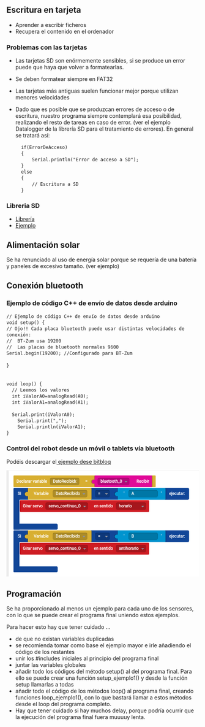 ## Escritura en tarjeta

* Aprender a escribir ficheros
* Recupera el contenido en el ordenador

### Problemas con las tarjetas

* Las tarjetas SD son enórmemente sensibles, si se produce un error puede que haya que volver a formatearlas.
* Se deben formatear siempre en FAT32
* Las tarjetas más antiguas suelen funcionar mejor porque utilizan menores velocidades
* Dado que es posible que se produzcan errores de acceso o de escritura, nuestro programa siempre contemplará esa posibilidad, realizando el resto de tareas en caso de error. (ver el ejemplo Datalogger de la librería SD para el tratamiento de errores). En general se tratará así:

		if(ErrorDeAcceso)
		{
			Serial.println("Error de acceso a SD");
		}
		else
		{
			// Escritura a SD
		}

### Libreria SD

* [Librería](http://arduino.cc/en/Reference/SD)
* [Ejemplo](https://github.com/sparkfun/microSD_Shield/blob/V_1.4/Firmware/SD_Datalogger/SD_Datalogger.ino)

## Alimentación solar

Se ha renunciado al uso de energía solar porque se requería de una batería y paneles de excesivo tamaño. (ver ejemplo)

## Conexión bluetooth

### Ejemplo de código C++ de envío de datos desde arduino


	// Ejemplo de código C++ de envío de datos desde arduino
	void setup() {
	// Ojo!! Cada placa bluetooth puede usar distintas velocidades de conexión:
	//  BT-Zum usa 19200
	//  Las placas de bluetooth normales 9600
	Serial.begin(19200); //Configurado para BT-Zum

	}


	void loop() {
	  // Leemos los valores
	  int iValorA0=analogRead(A0);
	  int iValorA1=analogRead(A1);

	  Serial.print(iValorA0);
		Serial.print(",");
		Serial.println(iValorA1);
	}

### Control del robot desde un móvil o tablets vía bluetooth

Podéis descargar el[ ejemplo dese bitbloq](http://bitbloq.bq.com/#/bloqsproject/546e2764e4b0bde006d0857e:a9e2f76e-2ef6-4467-b28f-1a570b0fbb1c)

![imag](./imagenes/ControlServoDesdeBluetooth.png)

## Programación

Se ha proporcionado al menos un ejemplo para cada uno de los sensores, con lo que se puede crear el programa final uniendo estos ejemplos.

Para hacer esto hay que tener cuidado ...
* de que no existan variables duplicadas
* se recomienda tomar como base el ejemplo mayor e irle añadiendo el código de los restantes
* unir los #includes iniciales al principio del programa final
* juntar las variables globales
* añadir todo los códigos del método setup() al del programa final. Para ello se puede crear una función setup_ejemplo1() y desde la función setup llamarlas a todas
* añadir todo el código de los métodos loop() al programa final, creando funciones loop_ejemplo1(), con lo que bastará llamar a estos métodos desde el loop del programa completo.
* Hay que tener cuidado si hay muchos delay, porque podría ocurrir que la ejecución del programa final fuera muuuuy lenta.
